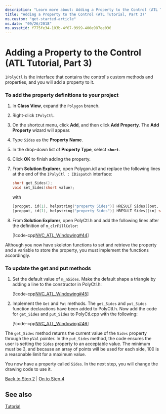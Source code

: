 ```yaml
---
description: "Learn more about: Adding a Property to the Control (ATL Tutorial, Part 3)"
title: "Adding a Property to the Control (ATL Tutorial, Part 3)"
ms.custom: "get-started-article"
ms.date: "09/26/2018"
ms.assetid: f775fe34-103b-4f07-9999-400e987ee030
---
```

# Adding a Property to the Control (ATL Tutorial, Part 3)

`IPolyCtl` is the interface that contains the control's custom methods and properties, and you will add a property to it.

### To add the property definitions to your project

1. In **Class View**, expand the `Polygon` branch.

1. Right-click `IPolyCtl`.

1. On the shortcut menu, click **Add**, and then click **Add Property**. The **Add Property** wizard will appear.

1. Type `Sides` as the **Property Name**.

1. In the drop-down list of **Property Type**, select **`short`**.

1. Click **OK** to finish adding the property.

1. From **Solution Explorer**, open Polygon.idl and replace the following lines at the end of the `IPolyCtl : IDispatch` interface:

    ```cpp
    short get_Sides();
    void set_Sides(short value);
    ```

    with

    ```cpp
    [propget, id(1), helpstring("property Sides")] HRESULT Sides([out, retval] short *pVal);
    [propput, id(1), helpstring("property Sides")] HRESULT Sides([in] short newVal);
    ```

1. From **Solution Explorer**, open PolyCtl.h and add the following lines after the definition of `m_clrFillColor`:

    [!code-cpp[NVC_ATL_Windowing#44](../atl/codesnippet/cpp/adding-a-property-to-the-control-atl-tutorial-part-3_1.h)]

Although you now have skeleton functions to set and retrieve the property and a variable to store the property, you must implement the functions accordingly.

### To update the get and put methods

1. Set the default value of `m_nSides`. Make the default shape a triangle by adding a line to the constructor in PolyCtl.h:

    [!code-cpp[NVC_ATL_Windowing#45](../atl/codesnippet/cpp/adding-a-property-to-the-control-atl-tutorial-part-3_2.h)]

1. Implement the `Get` and `Put` methods. The `get_Sides` and `put_Sides` function declarations have been added to PolyCtl.h. Now add the code for `get_Sides` and `put_Sides` to PolyCtl.cpp with the following:

    [!code-cpp[NVC_ATL_Windowing#46](../atl/codesnippet/cpp/adding-a-property-to-the-control-atl-tutorial-part-3_3.cpp)]

The `get_Sides` method returns the current value of the `Sides` property through the `pVal` pointer. In the `put_Sides` method, the code ensures the user is setting the `Sides` property to an acceptable value. The minimum must be 3, and because an array of points will be used for each side, 100 is a reasonable limit for a maximum value.

You now have a property called `Sides`. In the next step, you will change the drawing code to use it.

[Back to Step 2](../atl/adding-a-control-atl-tutorial-part-2.md) &#124; [On to Step 4](../atl/changing-the-drawing-code-atl-tutorial-part-4.md)

## See also

[Tutorial](../atl/active-template-library-atl-tutorial.md)
